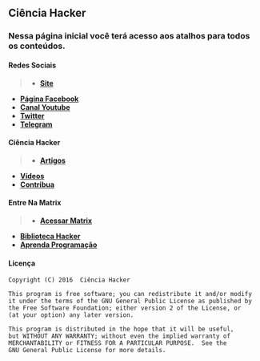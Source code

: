 ## Ciência Hacker

### Nessa página inicial você terá acesso aos atalhos para todos os conteúdos.

#### Redes Sociais

>* [**Site**](https://cienciahacker.ch)
* [**Página Facebook**](https://fb.com/cienciahacker)
* [**Canal Youtube**](https://www.youtube.com/user/cienciahacker)
* [**Twitter**](https://twitter.com/cienciahacker)
* [**Telegram**](https://telegram.me/cienciahacker)

#### Ciência Hacker

>* [**Artigos**](cienciaHacker/arquivos/artigos.md)
* [**Vídeos**](cienciaHacker/arquivos/vídeos.md)
* [**Contribua**](cienciaHacker/arquivos/contribua.md)

#### Entre Na Matrix

>* [**Acessar Matrix**](matrix/)   
* [**Biblioteca Hacker**](matrix/arquivos/biblioteca.md)  
* [**Aprenda Programação**](matrix/arquivos/programação.md) 

#### Licença

    Copyright (C) 2016  Ciência Hacker

    This program is free software; you can redistribute it and/or modify
    it under the terms of the GNU General Public License as published by
    the Free Software Foundation; either version 2 of the License, or
    (at your option) any later version.

    This program is distributed in the hope that it will be useful,
    but WITHOUT ANY WARRANTY; without even the implied warranty of
    MERCHANTABILITY or FITNESS FOR A PARTICULAR PURPOSE.  See the
    GNU General Public License for more details.
